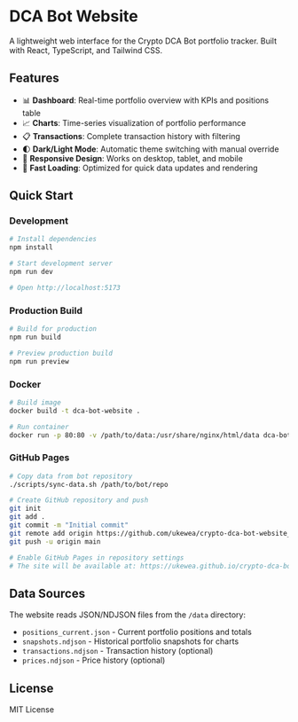 # DCA Bot Website

A lightweight web interface for the Crypto DCA Bot portfolio tracker. Built with React, TypeScript, and Tailwind CSS.

## Features

- 📊 **Dashboard**: Real-time portfolio overview with KPIs and positions table
- 📈 **Charts**: Time-series visualization of portfolio performance
- 📋 **Transactions**: Complete transaction history with filtering
- 🌓 **Dark/Light Mode**: Automatic theme switching with manual override
- 📱 **Responsive Design**: Works on desktop, tablet, and mobile
- 🚀 **Fast Loading**: Optimized for quick data updates and rendering

## Quick Start

### Development

```bash
# Install dependencies
npm install

# Start development server
npm run dev

# Open http://localhost:5173
```

### Production Build

```bash
# Build for production
npm run build

# Preview production build
npm run preview
```

### Docker

```bash
# Build image
docker build -t dca-bot-website .

# Run container
docker run -p 80:80 -v /path/to/data:/usr/share/nginx/html/data dca-bot-website
```

### GitHub Pages

```bash
# Copy data from bot repository
./scripts/sync-data.sh /path/to/bot/repo

# Create GitHub repository and push
git init
git add .
git commit -m "Initial commit"
git remote add origin https://github.com/ukewea/crypto-dca-bot-website_claude.git
git push -u origin main

# Enable GitHub Pages in repository settings
# The site will be available at: https://ukewea.github.io/crypto-dca-bot-website_claude/
```

## Data Sources

The website reads JSON/NDJSON files from the `/data` directory:

- `positions_current.json` - Current portfolio positions and totals
- `snapshots.ndjson` - Historical portfolio snapshots for charts
- `transactions.ndjson` - Transaction history (optional)
- `prices.ndjson` - Price history (optional)

## License

MIT License
